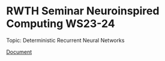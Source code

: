 # RWTH Seminar Neuroinspired Computing WS23-24

Topic: Deterministic Recurrent Neural Networks

[Document](report.pdf)
